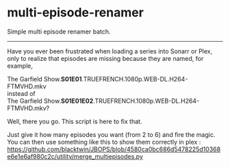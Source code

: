 # multi-episode-renamer

Simple multi episode renamer batch.
--- --- --- --- --- --- --- --- ---

Have you ever been frustrated when loading a series into Sonarr or Plex, only to realize that episodes are missing because they are named, for example, 

The Garfield Show.**S01E01**.TRUEFRENCH.1080p.WEB-DL.H264-FTMVHD.mkv<br />
instead of<br />
The Garfield Show.**S01E01E02**.TRUEFRENCH.1080p.WEB-DL.H264-FTMVHD.mkv?<br />

Well, there you go.
This script is here to fix that.

Just give it how many episodes you want (from 2 to 6) and fire the magic.
You can then use something like this to show them correctly in plex : https://github.com/blacktwin/JBOPS/blob/4580ca0bc686d5478225d10368e6e1e6af980c2c/utility/merge_multiepisodes.py
